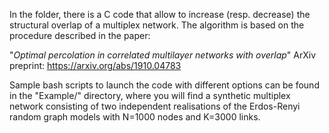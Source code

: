 In the folder, there is a C code that allow to increase (resp. decrease) the structural overlap of a multiplex network. 
The algorithm is based on the procedure described in the paper:

"*Optimal percolation in correlated multilayer networks with overlap*" ArXiv preprint: https://arxiv.org/abs/1910.04783

Sample bash scripts to launch the code with different options can be found in the "Example/" directory, where you will find a synthetic multiplex network consisting of two independent realisations of the Erdos-Renyi random graph models with N=1000 nodes and K=3000 links.